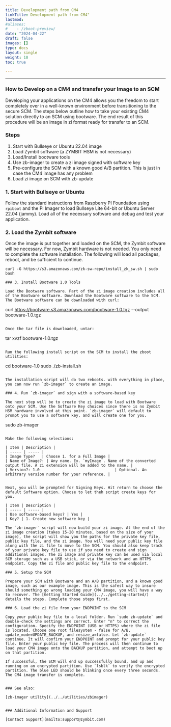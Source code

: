 ```yaml
---
title: Development path from CM4
linkTitle: Development path from CM4"
lastmod:
#aliases:
#    - /zboot-preview/
date: "2024-04-22"
draft: false
images: []
type: docs
layout: single
weight: 10
toc: true

---
```


-----


### How to Develop on a CM4 and transfer your Image to an SCM

Developing your applications on the CM4 allows you the freedom to start completely over in a well-known environment before transitioning to the secure SCM. The steps below outline how to take your existing CM4 solution directly to an SCM using bootware. The end result of this procedure will be an image in zi format ready for transfer to an SCM.

### Steps
1. Start with Bullseye or Ubuntu 22.04 image
2. Load Zymbit software (a ZYMBIT HSM is not necessary)
3. Load/Install bootware tools
4. Use zb-imager to create a zi image signed with software key
5. Pre-configure the SCM with a known good A/B partition. This is just in case the CM4 image has any problem
6. Load zi image on SCM with zb-update

### 1. Start with Bullseye or Ubuntu

Follow the standard instructions from Raspberry PI Foundation using `rpiboot` and the PI Imager to load Bullseye Lite 64-bit or Ubuntu Server 22.04 (jammy). Load all of the necessary software and debug and test your application.

### 2. Load the Zymbit software

Once the image is put together and loaded on the SCM, the Zymbit software will be necessary. For now, Zymbit hardware is not needed. You only need to complete the software installation. The following will load all packages, reboot, and be sufficient to continue.

```
curl -G https://s3.amazonaws.com/zk-sw-repo/install_zk_sw.sh | sudo bash

### 3. Install Bootware 1.0 Tools

Load the Bootware software. Part of the zi image creation includes all of the Bootware software. Download the Bootware software to the SCM. The Bootware software can be downloaded with curl:

```
curl https://bootware.s3.amazonaws.com/bootware-1.0.tgz --output bootware-1.0.tgz
```

Once the tar file is downloaded, untar:

```
tar xvzf bootware-1.0.tgz
```

Run the following install script on the SCM to install the zboot utilities:

```
cd bootware-1.0
sudo ./zb-install.sh
```

The installation script will do two reboots. with everything in place, you can now run `zb-imager` to create an image. 

### 4. Run `zb-imager` and sign with a software-based key

The next step will be to create the zi image to load with Bootware onto your SCM. Use the Software Key choices since there is no Zymbit HSM hardware involved at this point. `zb-imager` will default to prompt you to use a software key, and will create one for you.

```
sudo zb-imager
```

Make the following selections:

| Item | Description |
| ----- | ----- |
| Image Type?   | Choose 1. for a Full Image |
| Name of Image?: | Any name. Ex. `myImage`. Name of the converted output file. A zi extension will be added to the name. |
| Version?: 1.0                                 | Optional. An arbitrary version number for your reference. |


Next, you will be prompted for Signing Keys. Hit return to choose the default Software option. Choose to let theh script create keys for you. 

| Item | Description |
| ----- | ----- |
| Use software-based keys? | Yes |
| Key? | 1. Create new software key |

The `zb-imager` script will now build your zi image. At the end of the zi image creation (takes 15-20 minutes, based on the size of your image), the script will show you the paths for the private key file, public key file, and the zi image. You will need your public key file along with the zi file to move to the SCM. You should also keep track of your private key file to use if you need to create and sign additional images. The zi image and private key can be used via local SCM storage such as a USB stick, or via the network and an HTTPS endpoint. Copy the zi file and public key file to the endpoint.

### 5. Setup the SCM

Prepare your SCM with Bootware and an A/B partition, and a known good image, such as our example image. This is the safest way to insure should something go wrong loading your CM4 image, you will have a way to recover. The [Getting Started Guide](../../getting-started/) details the steps. Complete those steps first.

### 6. Load the zi file from your ENDPOINT to the SCM

Copy your public key file to a local folder. Run `sudo zb-update` and double-check the settings are correct. Enter "n" to correct the configuration. Specify the ENDPOINT (USB or HTTPS) where the zi file is located. Choose one root filesystem - false for A/B, update_mode=UPDATE_BACKUP, and resize_a=false. Let `zb-update` continue. It will confirm your ENDPOINT and prompt for your public key file. Enter your public key file. The process will then continue to load your CM4 image onto the BACKUP partition, and attempt to boot up on that partition.

If successful, the SCM will end up successfully bound, and up and running on an encrypted partition. Use `lsblk` to verify the encrypted partition. The blue LED should be blinking once every three seconds. The CM4 image transfer is complete.


### See also:

[zb-imager utility](../../utilities/zbimager)


### Additional Information and Support
    
[Contact Support](mailto:support@zymbit.com)

